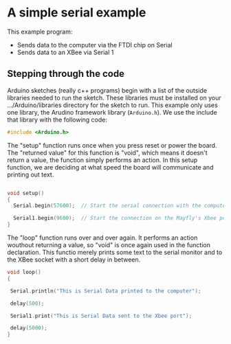 # A simple serial example

This example program:
- Sends data to the computer via the FTDI chip on Serial
- Sends data to an XBee via Serial 1

## Stepping through the code

Arduino sketches (really c++ programs) begin with a list of the outside libraries needed to run the sketch.
These libraries must be installed on your .../Arduino/libraries directory for the sketch to run.
This example only uses one library, the Arudino framework library (```Arduino.h```).
We use the include that library with the following code:
```cpp
#include <Arduino.h>
```

The "setup" function runs once when you press reset or power the board.
The "returned value" for this function is "void", which means it doesn't return a value, the function simply performs an action.
In this setup function, we are deciding at what speed the board will communicate and printing out text.
```cpp

void setup()
{
  Serial.begin(57600);  // Start the serial connection with the computer (UART-0)

  Serial1.begin(9600);  // Start the connection on the Mayfly's Xbee port (UART-1)
}

```

The "loop" function runs over and over again.
It performs an action wouthout returning a value, so "void" is once again used in the function declaration.
This functio merely prints some text to the serial monitor and to the XBee socket with a short delay in between.
```cpp
void loop()
{

 Serial.println("This is Serial Data printed to the computer");

 delay(500);

 Serial1.print("This is Serial Data sent to the Xbee port");

 delay(5000);
}
```